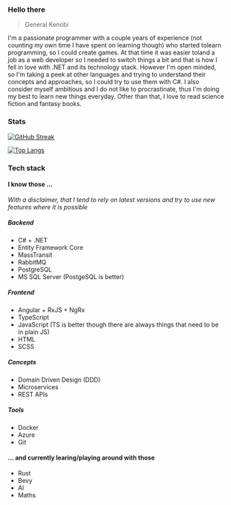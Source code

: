### Hello there
> General Kenobi

I'm a passionate programmer with a couple years of experience (not counting my own time I have spent on learning though) who started tolearn programming, so I could create games. At that time it was easier toland a job as a web developer so I needed to switch things a bit and that is how I fell in love with .NET and its technology stack. However I'm open minded, so I'm taking a peek at other languages and trying to understand their concepts and approaches, so I could try to use them with C#. I also consider myself ambitious and I do not like to procrastinate, thus I'm doing my best to learn new things everyday. Other than that, I love to read science fiction and fantasy books.

### Stats
[![GitHub Streak](https://streak-stats.demolab.com?user=lukaszmojek&theme=omni&border_radius=10&background=000000&border=2C4F00&stroke=2C4F00&ring=C9C400&fire=00E228&currStreakNum=C9C400&sideNums=C9C400&currStreakLabel=00E228&sideLabels=00E228&dates=8322FF&excludeDaysLabel=8322FF&hide_longest_streak=true)](https://git.io/streak-stats)

[![Top Langs](https://github-readme-stats.vercel.app/api/top-langs/?username=lukaszmojek&layout=donut-vertical&theme=dark&hide=rtf)](https://github.com/anuraghazra/github-readme-stats)

### Tech stack
#### I know those ...

*With a disclaimer, that I tend to rely on latest versions and try to use new features where it is possible*

##### Backend

  - C# + .NET
  - Entity Framework Core
  - MassTransit
  - RabbitMQ 
  - PostgreSQL
  - MS SQL Server (PostgeSQL is better)
 
##### Frontend 

  - Angular + RxJS + NgRx
  - TypeScript
  - JavaScript (TS is better though there are always things that need to be in plain JS)
  - HTML
  - SCSS

##### Concepts

  - Domain Driven Design (DDD)
  - Microservices
  - REST APIs
  
##### Tools
  
  - Docker
  - Azure
  - Git

#### ... and currently learing/playing around with those
- Rust
- Bevy
- AI
- Maths
